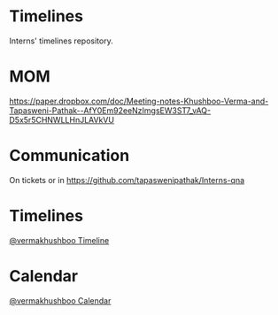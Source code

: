 # Timelines
Interns' timelines repository.

# MOM

https://paper.dropbox.com/doc/Meeting-notes-Khushboo-Verma-and-Tapasweni-Pathak--AfY0Em92eeNzImgsEW3ST7_vAQ-D5x5r5CHNWLLHnJLAVkVU

# Communication

On tickets or in https://github.com/tapaswenipathak/Interns-qna

# Timelines

[@vermakhushboo Timeline]() 

# Calendar

[@vermakhushboo Calendar]()
